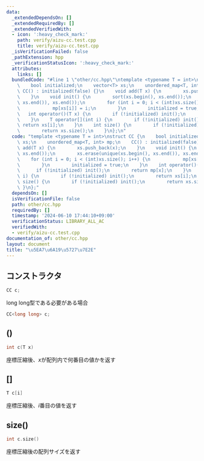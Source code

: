 ```yaml
---
data:
  _extendedDependsOn: []
  _extendedRequiredBy: []
  _extendedVerifiedWith:
  - icon: ':heavy_check_mark:'
    path: verify/aizu-cc.test.cpp
    title: verify/aizu-cc.test.cpp
  _isVerificationFailed: false
  _pathExtension: hpp
  _verificationStatusIcon: ':heavy_check_mark:'
  attributes:
    links: []
  bundledCode: "#line 1 \"other/cc.hpp\"\ntemplate <typename T = int>\nstruct CC {\n\
    \    bool initialized;\n    vector<T> xs;\n    unordered_map<T, int> mp;\n   \
    \ CC() : initialized(false) {}\n    void add(T x) {\n        xs.push_back(x);\n\
    \    }\n    void init() {\n        sort(xs.begin(), xs.end());\n        xs.erase(unique(xs.begin(),\
    \ xs.end()), xs.end());\n        for (int i = 0; i < (int)xs.size(); i++) {\n\
    \            mp[xs[i]] = i;\n        }\n        initialized = true;\n    }\n \
    \   int operator()(T x) {\n        if (!initialized) init();\n        return mp[x];\n\
    \    }\n    T operator[](int i) {\n        if (!initialized) init();\n       \
    \ return xs[i];\n    }\n    int size() {\n        if (!initialized) init();\n\
    \        return xs.size();\n    }\n};\n"
  code: "template <typename T = int>\nstruct CC {\n    bool initialized;\n    vector<T>\
    \ xs;\n    unordered_map<T, int> mp;\n    CC() : initialized(false) {}\n    void\
    \ add(T x) {\n        xs.push_back(x);\n    }\n    void init() {\n        sort(xs.begin(),\
    \ xs.end());\n        xs.erase(unique(xs.begin(), xs.end()), xs.end());\n    \
    \    for (int i = 0; i < (int)xs.size(); i++) {\n            mp[xs[i]] = i;\n\
    \        }\n        initialized = true;\n    }\n    int operator()(T x) {\n  \
    \      if (!initialized) init();\n        return mp[x];\n    }\n    T operator[](int\
    \ i) {\n        if (!initialized) init();\n        return xs[i];\n    }\n    int\
    \ size() {\n        if (!initialized) init();\n        return xs.size();\n   \
    \ }\n};"
  dependsOn: []
  isVerificationFile: false
  path: other/cc.hpp
  requiredBy: []
  timestamp: '2024-06-10 17:44:10+09:00'
  verificationStatus: LIBRARY_ALL_AC
  verifiedWith:
  - verify/aizu-cc.test.cpp
documentation_of: other/cc.hpp
layout: document
title: "\u5EA7\u6A19\u5727\u7E2E"
---
```


## コンストラクタ

```cpp
CC c;
```

long long型である必要がある場合

```cpp
CC<long long> c;
```

## ()

```cpp
int c(T x)
```

座標圧縮後、$x$が配列内で何番目の値かを返す

## []

```cpp
T c[i]
```

座標圧縮後、$i$番目の値を返す

## size()

```cpp
int c.size()
```

座標圧縮後の配列サイズを返す